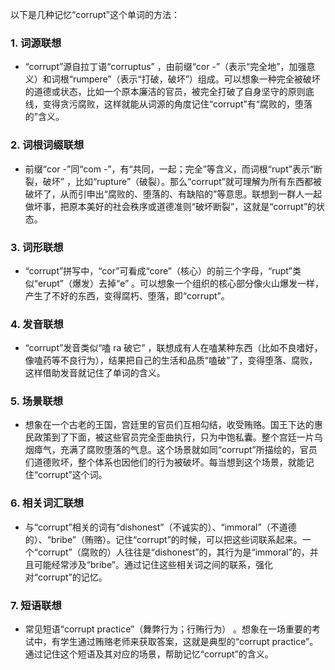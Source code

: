 以下是几种记忆“corrupt”这个单词的方法：

### 1. 词源联想
 - “corrupt”源自拉丁语“corruptus” ，由前缀“cor -”（表示“完全地”，加强意义）和词根“rumpere”（表示“打破，破坏”）组成。可以想象一种完全被破坏的道德或状态，比如一个原本廉洁的官员，被完全打破了自身坚守的原则底线，变得贪污腐败，这样就能从词源的角度记住“corrupt”有“腐败的，堕落的”含义。

### 2. 词根词缀联想
 - 前缀“cor -”同“com -”，有“共同，一起；完全”等含义，而词根“rupt”表示“断裂，破坏” ，比如“rupture”（破裂）。那么“corrupt”就可理解为所有东西都被破坏了，从而引申出“腐败的、堕落的、有缺陷的”等意思。联想到一群人一起做坏事，把原本美好的社会秩序或道德准则“破坏断裂”，这就是“corrupt”的状态。

### 3. 词形联想
 - “corrupt”拼写中，“cor”可看成“core”（核心）的前三个字母，“rupt”类似“erupt”（爆发）去掉“e” 。可以想象一个组织的核心部分像火山爆发一样，产生了不好的东西，变得腐朽、堕落，即“corrupt”。

### 4. 发音联想
 - “corrupt”发音类似“嗑 ra 破它” ，联想成有人在嗑某种东西（比如不良嗜好，像嗑药等不良行为），结果把自己的生活和品质“嗑破”了，变得堕落、腐败，这样借助发音就记住了单词的含义。

### 5. 场景联想
 - 想象在一个古老的王国，宫廷里的官员们互相勾结，收受贿赂。国王下达的惠民政策到了下面，被这些官员完全歪曲执行，只为中饱私囊。整个宫廷一片乌烟瘴气，充满了腐败堕落的气息。这个场景就如同“corrupt”所描绘的，官员们道德败坏，整个体系也因他们的行为被破坏。每当想到这个场景，就能记住“corrupt”这个词。

### 6. 相关词汇联想
 - 与“corrupt”相关的词有“dishonest”（不诚实的）、“immoral”（不道德的）、“bribe”（贿赂）。记住“corrupt”的时候，可以把这些词联系起来。一个“corrupt”（腐败的）人往往是“dishonest”的，其行为是“immoral”的，并且可能经常涉及“bribe”。通过记住这些相关词之间的联系，强化对“corrupt”的记忆。

### 7. 短语联想
 - 常见短语“corrupt practice”（舞弊行为；行贿行为） 。想象在一场重要的考试中，有学生通过贿赂老师来获取答案，这就是典型的“corrupt practice”。通过记住这个短语及其对应的场景，帮助记忆“corrupt”的含义。 